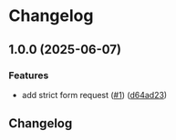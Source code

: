 # Changelog

## 1.0.0 (2025-06-07)


### Features

* add strict form request ([#1](https://github.com/nivseb/strict-request/issues/1)) ([d64ad23](https://github.com/nivseb/strict-request/commit/d64ad23e1b7b54096f1b565e4bc2543226109134))

## Changelog
